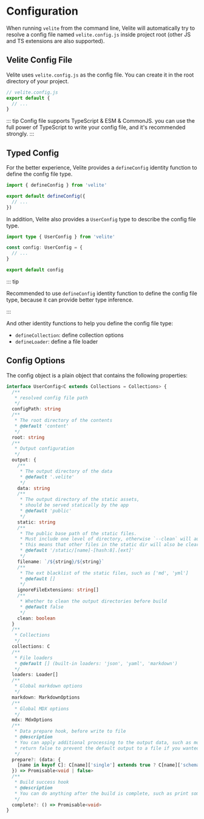 # Configuration

When running `velite` from the command line, Velite will automatically try to resolve a config file named `velite.config.js` inside project root (other JS and TS extensions are also supported).

## Velite Config File

Velite uses `velite.config.js` as the config file. You can create it in the root directory of your project.

```js
// velite.config.js
export default {
  // ...
}
```

::: tip
Config file supports TypeScript & ESM & CommonJS. you can use the full power of TypeScript to write your config file, and it's recommended strongly.
:::

## Typed Config

For the better experience, Velite provides a `defineConfig` identity function to define the config file type.

```js
import { defineConfig } from 'velite'

export default defineConfig({
  // ...
})
```

In addition, Velite also provides a `UserConfig` type to describe the config file type.

```ts
import type { UserConfig } from 'velite'

const config: UserConfig = {
  // ...
}

export default config
```

::: tip

Recommended to use `defineConfig` identity function to define the config file type, because it can provide better type inference.

:::

And other identity functions to help you define the config file type:

- `defineCollection`: define collection options
- `defineLoader`: define a file loader

## Config Options

The config object is a plain object that contains the following properties:

```ts
interface UserConfig<C extends Collections = Collections> {
  /**
   * resolved config file path
   */
  configPath: string
  /**
   * The root directory of the contents
   * @default 'content'
   */
  root: string
  /**
   * Output configuration
   */
  output: {
    /**
     * The output directory of the data
     * @default '.velite'
     */
    data: string
    /**
     * The output directory of the static assets,
     * should be served statically by the app
     * @default 'public'
     */
    static: string
    /**
     * The public base path of the static files.
     * Must include one level of directory, otherwise `--clean` will automatically clear the static root dir,
     * this means that other files in the static dir will also be cleared together
     * @default '/static/[name]-[hash:8].[ext]'
     */
    filename: `/${string}/${string}`
    /**
     * The ext blacklist of the static files, such as ['md', 'yml']
     * @default []
     */
    ignoreFileExtensions: string[]
    /**
     * Whether to clean the output directories before build
     * @default false
     */
    clean: boolean
  }
  /**
   * Collections
   */
  collections: C
  /**
   * File loaders
   * @default [] (built-in loaders: 'json', 'yaml', 'markdown')
   */
  loaders: Loader[]
  /**
   * Global markdown options
   */
  markdown: MarkdownOptions
  /**
   * Global MDX options
   */
  mdx: MdxOptions
  /**
   * Data prepare hook, before write to file
   * @description
   * You can apply additional processing to the output data, such as modify them, add missing data, handle relationships, or write them to files.
   * return false to prevent the default output to a file if you wanted
   */
  prepare?: (data: {
    [name in keyof C]: C[name]['single'] extends true ? C[name]['schema']['_output'] : Array<C[name]['schema']['_output']>
  }) => Promisable<void | false>
  /**
   * Build success hook
   * @description
   * You can do anything after the build is complete, such as print some tips or deploy the output files.
   */
  complete?: () => Promisable<void>
}
```

<!-- ### `root`

- Type: `string`
- Default: `'content'`

The directory where the content files are located.

### `output`

- Type: `object`
- Default: `{ dir: '.velite' }` -->
